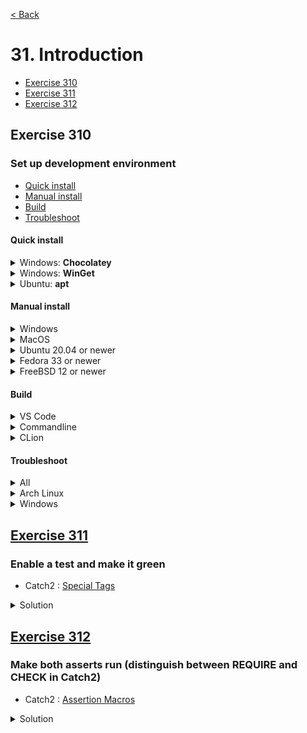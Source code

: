 [< Back](README.md)

# 31. Introduction

* [Exercise 310](#exercise-310)
* [Exercise 311](#exercise-311)
* [Exercise 312](#exercise-312)

## Exercise 310
### Set up development environment

* [Quick install](#quick-install)
* [Manual install](#manual-install)
* [Build](#build)
* [Troubleshoot](#troubleshoot)

#### Quick install

<details>
   <summary>Windows: <b>Chocolatey</b></summary>

PowerShell run as Admin

```bash
iex ((New-Object System.Net.WebClient).DownloadString('https://raw.githubusercontent.com/mod-cpp/ms-pacman/main/dev/windows.ps1'))
```

</details>
<details>
   <summary>Windows: <b>WinGet</b></summary>

PowerShell run as Admin

```bash
iex ((New-Object System.Net.WebClient).DownloadString('https://raw.githubusercontent.com/mod-cpp/ms-pacman/main/dev/windows_winget.ps1'))
```

</details>
<details>
   <summary>Ubuntu: <b>apt</b></summary>

```bash
bash <(curl -s https://raw.githubusercontent.com/mod-cpp/ms-pacman/main/dev/ubuntu.sh)
```

</details>

#### Manual install

<details>
   <summary>Windows</summary>

* Follow the instructions to install cmake (3.22) from https://cmake.org/download/
* Install Visual Studio 2022 https://visualstudio.microsoft.com/
* Click "Modify" in the Visual Studio Installer and select "Desktop development with
  C++"
* Reboot your computer once that's done.
* [Install VS Code][5]

</details>

<details>
   <summary>MacOS</summary>

* Install clang by typing `xcode-select --install` in a terminal and following the
  instructions
* Install brew if you haven't already

```bash
/bin/bash -c "$(curl -fsSL https://raw.githubusercontent.com/Homebrew/install/HEAD/install.sh)"
```

* Install the build tools

```bash
brew install cmake ninja
```

* [Install VS Code][5]
* Follow the instructions for [Launching VSCode from the command line][4]

</details>

<details>
   <summary>Ubuntu 20.04 or newer</summary>

```bash
sudo apt install build-essential clang-12 cmake curl g++-10 git libgl1-mesa-dev libudev-dev libx11-dev libxi-dev libxrandr-dev ninja-build pkg-config tar unzip zip
```

#### Install Visual Studio Code

You can either download the package for VS Code from the [official website][5] or
by [adding the vscode repository][6] to your distribution's package manager.


</details>

<details>
   <summary>Fedora 33 or newer</summary>

```bash
sudo dnf install ninja-build SFML-devel libXi-devel libX11-devel libXrandr-devel mesa-libGL-devel systemd-devel
```

#### Install Visual Studio Code

You can either download the package for VS Code from the [official website][5] or
by [adding the vscode repository][7] to your distribution's package manager.

</details>

<details>
   <summary>FreeBSD 12 or newer</summary>

```bash
sudo pkg install catch cmake libfmt ninja sfml
```

Install VS Code

```bash
sudo pkg install vscode
```

</details>

#### Build

<details>
   <summary>VS Code</summary>

```bash
git clone https://github.com/mod-cpp/ms-pacman.git
cd ms-pacman
code .
```

* A dialog will appear saying "Do you trust the authors of the files in this folder?",
  select "Yes, I trust the authors".
* You will get a popup in the lower right hand corner asking "Do you want to install
  the recommended extensions for C++?" - click Install.
* Click on "No Configure Preset Selected" on the bottom status bar
* In the dropdown that appears select
    * either `x64-windows` (64 bit) or `x86-windows` (32
      bit).
    * `linux-gcc` on Linux
    * `macos` on MacOS
* Build by clicking on "Build" button on the bottom status bar.
* Wait until build is finished, it might take a while the first time because it is
  downloading and building the dependencies as well.
* Click on flask icon on the left vertical bar to open the test panel
* Run the tests by clicking on the run button on top of the test panel
* Run the game by clicking on the play button on the bottom status bar
* Select `ms_pacman` in the dropdown
* To debug, click on the play button with a bug on it on the left vertical bar to open
  the debug panel
* Then click the play button on the top of the panel to run in the debugger.

</details>

<details>
   <summary>Commandline</summary>

Example for Ubuntu using the preset `linux-gcc`, for other platforms use the
appropriate preset, see [CMakePresets.json](../../CMakePresets.json).

```bash
git clone https://github.com/mod-cpp/ms-pacman.git
cd ms-pacman
cmake --preset linux-gcc -DCMAKE_BUILD_TYPE=Debug # configure
cmake --build --preset linux-gcc-build --config Debug # build
ctest --preset linux-gcc-test -C Debug # run tests
```

</details>

<details>
   <summary>CLion</summary>

* Clone project through "Get from VCS": https://github.com/mod-cpp/ms-pacman.git
* In the "Open Project Wizard" unselect "Enable profile" for the "Debug" profile
* Select the profile(s) appropriate for your platform, example x64-windows-build for Windows 64 bit
* Enable the profile by checking the checkbox "Enable profile"
* Check the checkbox at the top of the dialog "Reload CMake project on editing CMakeLists.txt or other CMake configuration files"
* Click "OK"
* (If CLion created a `cmake-build-debug` folder you can safely delete it, we will be
  using the `build` directory)
* If you need to get back to this dialog, open Settings and go to: Build, Execution, Deployment > CMake
* On the bottom of the CLion window you will see a tab called CMake
* To reload CMake fully, click on it and click on the cog wheel and select "Reset Cache and Reload Project"
* To run ms_pacman press the green play button at the top right of the window
* To run in debug press the bug button to its right
* To run the tests click on the dropdown to its left and select "All CTest" and then either the run or the debug button.

</details>

#### Troubleshoot

<details>
   <summary>All</summary>

After installing the build tools, you may have to reboot your IDE and/or your Linux
session if you encounter any errors such as Ninja not being found by VSCode.

</details>

<details>
   <summary>Arch Linux</summary>

If there are opengl driver errors, try running in software mode

</details>

<details>
   <summary>Windows</summary>

* If you have issues with using VSCode, start it from the "Developer Command Prompt
  for VS 2022"
* (Windows Defender dialog for VSCode: "Allow access")

</details>

## [Exercise 311][1]
### Enable a test and make it green

* Catch2 : [Special Tags][3]

<details>
   <summary>Solution</summary>

```cpp
TEST_CASE("Exercise 311 : Enable a test and make it green", "[31]") {
  REQUIRE(true == true);
}
```
</details>

## [Exercise 312][1]
### Make both asserts run (distinguish between REQUIRE and CHECK in Catch2)

* Catch2 : [Assertion Macros][2]

<details>
   <summary>Solution</summary>

```cpp
TEST_CASE("Exercise 312 : Make both asserts run (distinguish between REQUIRE and CHECK in Catch2)", "[31]") {
  CHECK(true == true);
  CHECK(true == true);
}
```
</details>

[1]: 31_exercises.cpp
[2]: https://github.com/catchorg/Catch2/blob/v2.x/docs/assertions.md
[3]: https://github.com/catchorg/Catch2/blob/v2.x/docs/test-cases-and-sections.md#special-tags
